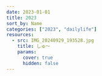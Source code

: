```yaml
---
date: 2023-01-01
title: 2023
sort_by: Name
categories: ["2023", "dailylife"]
resources:
  - src: IMG_20240929_193528.jpg
    title: しゅ～
    params:
      cover: true
      hidden: false
---
```

